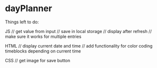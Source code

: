 # dayPlanner

Things left to do:

JS
  // get value from input 
  // save in local storage
  // display after refresh
  // make sure it works for multiple entries

HTML
  // display current date and time
  // add functionality for color coding timeblocks depending on current time

CSS
  // get image for save button
